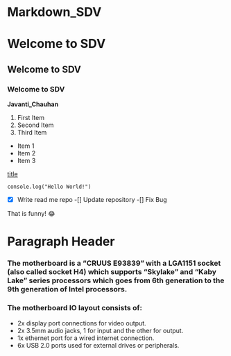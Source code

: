 # Markdown_SDV

# Welcome to SDV
## Welcome to SDV

### Welcome to SDV

**Javanti_Chauhan**
1. First Item
2. Second Item
3. Third Item

- Item 1
- Item 2
- Item 3

[title](https://www.google.com/)

`console.log("Hello World!")`
-[x] Write read me repo
-[] Update repository
-[] Fix Bug

That is funny! :joy:

# Paragraph Header
### The motherboard is a “CRUUS E93839” with a LGA1151 socket (also called socket H4) which supports “Skylake” and “Kaby Lake” series processors which goes from 6th generation to the 9th generation of Intel processors. 

### The motherboard IO layout consists of:
- 2x display port connections for video output.
- 2x 3.5mm audio jacks, 1 for input and the other for output.
- 1x ethernet port for a wired internet connection.
- 6x USB 2.0 ports used for external drives or peripherals. 



